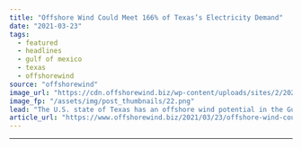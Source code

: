 ```yaml
---
title: "Offshore Wind Could Meet 166% of Texas’s Electricity Demand"
date: "2021-03-23"
tags: 
  - featured
  - headlines
  - gulf of mexico
  - texas
  - offshorewind
source: "offshorewind"
image_url: "https://cdn.offshorewind.biz/wp-content/uploads/sites/2/2020/11/10113408/600-MW-OWF-in-Gulf-of-Mexico-study_NREL_BOEM.png"
image_fp: "/assets/img/post_thumbnails/22.png"
lead: "The U.S. state of Texas has an offshore wind potential in the Gulf of"
article_url: "https://www.offshorewind.biz/2021/03/23/offshore-wind-could-meet-166-of-texas-electricity-demand/"
---
```


---
